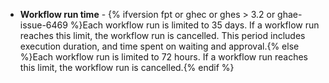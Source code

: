 - **Workflow run time** - {% ifversion fpt or ghec or ghes > 3.2 or ghae-issue-6469 %}Each workflow run is limited to 35 days. If a workflow run reaches this limit, the workflow run is cancelled. This period includes execution duration, and time spent on waiting and approval.{% else %}Each workflow run is limited to 72 hours. If a workflow run reaches this limit, the workflow run is cancelled.{% endif %}

